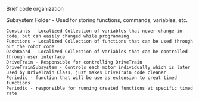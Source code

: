 Brief code organization

Subsystem Folder - Used for storing functions, commands, variables, etc.

    Constants - Localized Collection of variables that never change in code, but can easily changed while programming
    Functions - Localized Collection of functions that can be used through out the robot code
    DashBoard - Localized Collection of Variables that can be controlled through user interface
    DriveTrain - Responsible for controlling DriveTrain
    DriveTrainSubsystem - Controls each motor individually which is later used by DriveTrain Class, just makes DriveTrain code cleaner
    Periodic - function that will be use as extension to creat timed functions
    Periodic - responsible for running created functions at specific timed rate